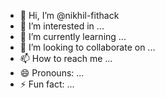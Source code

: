 - 👋 Hi, I’m @nikhil-fithack
- 👀 I’m interested in ...
- 🌱 I’m currently learning ...
- 💞️ I’m looking to collaborate on ...
- 📫 How to reach me ...
- 😄 Pronouns: ...
- ⚡ Fun fact: ...

<!---
nikhil-fithack/nikhil-fithack is a ✨ special ✨ repository because its `README.md` (this file) appears on your GitHub profile.
You can click the Preview link to take a look at your changes.
--->
